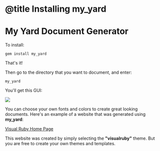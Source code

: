 # @title Installing my_yard

# My Yard Document Generator

To install:

    gem install my_yard

That's it!

Then go to the directory that you want to document, and enter:

    my_yard

You'll get this GUI:

![](http://visualruby.net/img/my_yard.jpg)

You can choose your own fonts and colors to create great looking documents.
 Here's an example of a website that was generated using **my_yard**:

[Visual Ruby Home Page](http://visualruby.net)

This website was created by simply selecting
the **"visualruby"** theme.  But you are free to create your own themes and templates.
